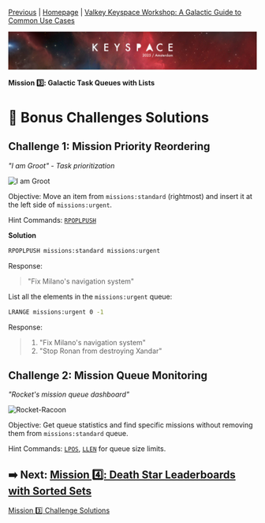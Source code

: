 [Previous](../docs/missions.md) | [Homepage](../../../README.md) | [Valkey Keyspace Workshop: A Galactic Guide to Common Use Cases](../../../README.md)

![Keyspace](../../../static/img/keyspace-backdrop.png)

__Mission 3️⃣: Galactic Task Queues with Lists__

# 🚀 Bonus Challenges Solutions

## **Challenge 1: Mission Priority Reordering**

*"I am Groot" - Task prioritization*

![I am Groot](https://media0.giphy.com/media/v1.Y2lkPTc5MGI3NjExcGp0dXRncHZlM3Uwd3J6NTRjeXZuem1hdW11OTBuN2ttdzB3eDA2dSZlcD12MV9pbnRlcm5hbF9naWZfYnlfaWQmY3Q9Zw/l4FGrYKtP0pBGpBAY/giphy.gif)

Objective: Move an item from `missions:standard` (rightmost) and insert it at the left side of `missions:urgent`.

Hint Commands: [`RPOPLPUSH`](https://valkey.io/commands/rpoplpush/)

__Solution__

```bash
RPOPLPUSH missions:standard missions:urgent
```

Response:
> "Fix Milano's navigation system"

List all the elements in the `missions:urgent` queue:

```bash
LRANGE missions:urgent 0 -1
```

Response:
>
> 1) "Fix Milano's navigation system"
> 2) "Stop Ronan from destroying Xandar"
>

## **Challenge 2: Mission Queue Monitoring**

*"Rocket's mission queue dashboard"*

![Rocket-Racoon](https://media1.giphy.com/media/v1.Y2lkPTc5MGI3NjExYWZpcW9qcXBhejYwZzlwYWhnaGZrdWN2bWpzeXRpMzUwbXJobWtycCZlcD12MV9pbnRlcm5hbF9naWZfYnlfaWQmY3Q9Zw/3oKIPzVXlzxhAWamNW/giphy.gif)

Objective: Get queue statistics and find specific missions without removing them from `missions:standard` queue.

Hint Commands: [`LPOS`](https://valkey.io/commands/lpos/), [`LLEN`](https://valkey.io/commands/llen/) for queue size limits.

## ➡️ Next: [Mission 4️⃣: Death Star Leaderboards with Sorted Sets](../leaderboards/README.md)

[Mission 3️⃣ Challenge Solutions](../queues/solution.md)
